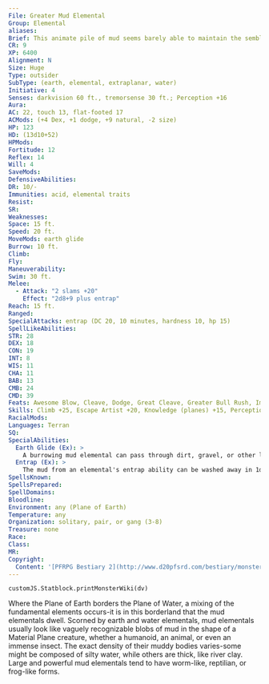 ```yaml
---
File: Greater Mud Elemental
Group: Elemental
aliases: 
Brief: This animate pile of mud seems barely able to maintain the semblance of a humanoid form made of dripping sludge.
CR: 9
XP: 6400
Alignment: N
Size: Huge
Type: outsider
SubType: (earth, elemental, extraplanar, water)
Initiative: 4
Senses: darkvision 60 ft., tremorsense 30 ft.; Perception +16
Aura: 
AC: 22, touch 13, flat-footed 17
ACMods: (+4 Dex, +1 dodge, +9 natural, -2 size)
HP: 123
HD: (13d10+52)
HPMods: 
Fortitude: 12
Reflex: 14
Will: 4
SaveMods: 
DefensiveAbilities: 
DR: 10/-
Immunities: acid, elemental traits
Resist: 
SR: 
Weaknesses: 
Space: 15 ft.
Speed: 20 ft.
MoveMods: earth glide
Burrow: 10 ft.
Climb: 
Fly: 
Maneuverability: 
Swim: 30 ft.
Melee: 
  - Attack: "2 slams +20"
    Effect: "2d8+9 plus entrap"
Reach: 15 ft.
Ranged: 
SpecialAttacks: entrap (DC 20, 10 minutes, hardness 10, hp 15)
SpellLikeAbilities: 
STR: 28
DEX: 18
CON: 19
INT: 8
WIS: 11
CHA: 11
BAB: 13
CMB: 24
CMD: 39
Feats: Awesome Blow, Cleave, Dodge, Great Cleave, Greater Bull Rush, Improved Bull RushB, Lightning Reflexes, Power Attack
Skills: Climb +25, Escape Artist +20, Knowledge (planes) +15, Perception +16, Stealth +12, Swim +17
RacialMods: 
Languages: Terran
SQ: 
SpecialAbilities:
  Earth Glide (Ex): >
    A burrowing mud elemental can pass through dirt, gravel, or other loose or porous solid matter as easily as a fish swims through water. It cannot use this ability to pass through a solid barrier such as a stone or brick wall. Its burrowing leaves behind no tunnel or hole, nor does it create any ripple or other sign of its presence. A move earth spell cast on an area containing a burrowing mud elemental flings the elemental back 30 feet, stunning the creature for 1 round unless it succeeds on a DC 15 Fortitude save.
  Entrap (Ex): >
    The mud from an elemental's entrap ability can be washed away in 1d3 rounds of immersion in water.
SpellsKnown: 
SpellsPrepared: 
SpellDomains: 
Bloodline: 
Environment: any (Plane of Earth)
Temperature: any
Organization: solitary, pair, or gang (3-8)
Treasure: none
Race: 
Class: 
MR: 
Copyright:
  Content: '[PFRPG Bestiary 2](http://www.d20pfsrd.com/bestiary/monster-listings/outsiders/elemental/elemental-mud)'
---
```

```dataviewjs
customJS.Statblock.printMonsterWiki(dv)
```
Where the Plane of Earth borders the Plane of Water, a mixing of the fundamental elements occurs-it is in this borderland that the mud elementals dwell. Scorned by earth and water elementals, mud elementals usually look like vaguely recognizable blobs of mud in the shape of a Material Plane creature, whether a humanoid, an animal, or even an immense insect. The exact density of their muddy bodies varies-some might be composed of silty water, while others are thick, like river clay. Large and powerful mud elementals tend to have worm-like, reptilian, or frog-like forms.
